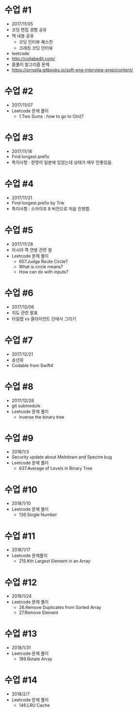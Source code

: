 # 수업 #1
* 2017/11/05
* 코딩 면접 경험 공유
* 책 내용 공유
    * 코딩 인터뷰 퀘스천
    * 크래킹 코딩 인터뷰
* leetcode
* http://collabedit.com/
* 몸풀이 알고리즘 문제
* https://orrsella.gitbooks.io/soft-eng-interview-prep/content/

# 수업 #2
* 2017/11/07
* Leetcode 문제 풀이
    * 1.Two Sums : how to go to O(n)?

# 수업 #3
* 2017/11/16
* Find longest prefix
* 특이사항 : 한명이 일본에 있었는데 상태가 매우 안좋았음.

# 수업 #4
* 2017/11/21
* Find longest prefix by Trie
* 특이사항 : 스카이프 8 버전으로 처음 진행함.

# 수업 #5
* 2017/11/28
* 아시아 쪽 연봉 관련 썰
* Leetcode 문제 풀이 
    * 657.Judge Route Circle?
    * What is circle means?
    * How can do with inputs?

# 수업 #6
* 2017/12/06
* 지도 관련 발표
* 타일맵 vs 클라이언트 단에서 그리기

# 수업 #7
* 2017/12/21
* 송년회
* Codable from Swift4 

# 수업 #8
* 2017/12/28
* git submodule
* Leetcode 문제 풀이
	* Inverse the binary tree

# 수업 #9
* 2018/1/3
* Security update about Meltdown and Spectre bug
* Leetcode 문제 풀이
	* 637.Average of Levels in Binary Tree

# 수업 #10
* 2018/1/10
* Leetcode 문제 풀이
 	* 136.Single Number 

# 수업 #11
* 2018/1/17
* Leetcode 문제풀이
	* 215.Kth Largest Element in an Array 

# 수업 #12
* 2018/1/24
* Leetcode 문제 풀이
	* 26.Remove Duplicates from Sorted Array 
	* 27.Remove Element

# 수업 #13
* 2018/1/31
* Leetcode 문제 풀이
	* 189.Rotate Array

# 수업 #14
* 2018/2/7
* Leetcode 문제 풀이
	* 146.LRU Cache 